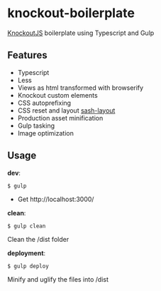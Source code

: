 # knockout-boilerplate

[KnockoutJS](http://knockoutjs.com) boilerplate using Typescript and Gulp

## Features
- Typescript
- Less
- Views as html transformed with browserify
- Knockout custom elements
- CSS autoprefixing
- CSS reset and layout [sash-layout](https://github.com/ludovicoforace/sash-layout)
- Production asset minification
- Gulp tasking
- Image optimization

## Usage

**dev**:  
```shell
$ gulp
```

- Get http://localhost:3000/

**clean**:  
```shell
$ gulp clean
```

Clean the /dist folder

**deployment**:  
```shell
$ gulp deploy
```

Minify and uglify the files into /dist